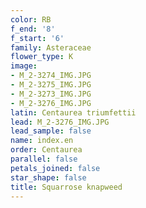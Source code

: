 ```yaml
---
color: RB
f_end: '8'
f_start: '6'
family: Asteraceae
flower_type: K
image:
- M_2-3274_IMG.JPG
- M_2-3275_IMG.JPG
- M_2-3273_IMG.JPG
- M_2-3276_IMG.JPG
latin: Centaurea triumfettii
lead: M_2-3276_IMG.JPG
lead_sample: false
name: index.en
order: Centaurea
parallel: false
petals_joined: false
star_shape: false
title: Squarrose knapweed
---
```

